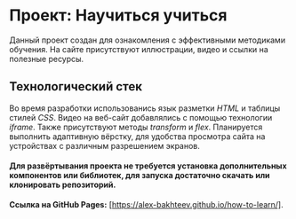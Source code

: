 # Проект: Научиться учиться

Данный проект создан для ознакомления с эффективными методиками обучения. На сайте присутствуют иллюстрации, видео и ссылки на полезные ресурсы.

## Технологический стек
Во время разработки использованись язык разметки *HTML* и таблицы стилей *CSS*.
Видео на веб-сайт добавлялись с помощью технологии *iframe*.
Также присутствуют методы *transform* и *flex*.
Планируется выполнить адаптивную вёрстку, для удобства просмотра сайта на устройствах с различным разрешением экранов.

#### Для развёртывания проекта не требуется установка дополнительных компонентов или библиотек, для запуска достаточно скачать или клонировать репозиторий.


**Ссылка на GitHub Pages:** [https://alex-bakhteev.github.io/how-to-learn/].
